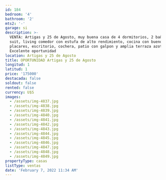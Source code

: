 ```yaml
---
id: 184
bedroom: '4'
bathroom: '2'
mts2: '-'
garage: si
description: >-
  VENTA: Artigas y 25 de Agosto, muy buena casa de 4 dormitorios, 2 baños uno en
  suit, living comedor con estufa de alto rendimiento, cocina con buenos
  placares, escritorio, cochera, patio con galpon y amplia terraza azotea.
  Excelente oportunidad 
location: Artigas y 25 de Agosto
title: OPORTUNIDAD Artigas y 25 de Agosto
longitud: 1
latitud: 1
price: '175000'
destacada: false
soldout: false
rented: false
currency: U$S
images:
  - /assets/img-4837.jpg
  - /assets/img-4838.jpg
  - /assets/img-4839.jpg
  - /assets/img-4840.jpg
  - /assets/img-4841.jpg
  - /assets/img-4842.jpg
  - /assets/img-4843.jpg
  - /assets/img-4844.jpg
  - /assets/img-4845.jpg
  - /assets/img-4846.jpg
  - /assets/img-4847.jpg
  - /assets/img-4848.jpg
  - /assets/img-4849.jpg
propertyType: casas
listType: ventas
date: 'February 7, 2022 11:34 AM'
---
```


